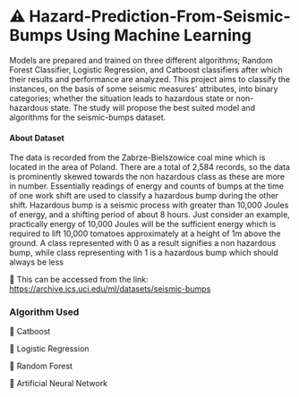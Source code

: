 
# ⚠️ Hazard-Prediction-From-Seismic-Bumps Using Machine Learning

Models are prepared and trained on three different algorithms; Random Forest Classifier, Logistic Regression, and Catboost classifiers after which their results and performance are analyzed. This project aims to classify the instances, on the basis of some seismic measures’ attributes, into binary categories; whether the situation leads to hazardous state or non-hazardous state. The study will propose the best suited model and algorithms for the seismic-bumps dataset.
#### About Dataset

The data is recorded from the Zabrze-Bielszowice coal mine which is located in the area  of Poland. There are a total of 2,584 records, so the data is prominently skewed towards the non hazardous class as these are more in number. Essentially readings of energy and counts of bumps at the time of one work shift are used to classify a hazardous bump during the other shift. Hazardous bump is a seismic process with greater than 10,000 Joules of energy, and a shifting period of about 8 hours. Just consider an example, practically energy of 10,000 Joules will be the sufficient energy which is required to lift 10,000 tomatoes approximately at a height of 1m above the ground. A class represented with 0 as a result signifies a non hazardous bump, while class representing with 1 is a hazardous bump which should always be less


🎯 This can be accessed from the link: 
https://archive.ics.uci.edu/ml/datasets/seismic-bumps

### Algorithm Used

🎯 Catboost

🎯 Logistic Regression

🎯 Random Forest

🎯 Artificial Neural Network
